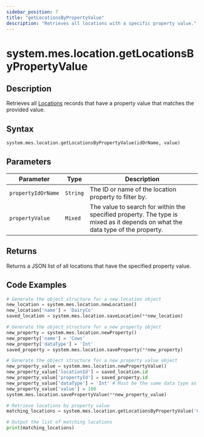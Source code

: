 ```yaml
---
sidebar_position: 7
title: "getLocationsByPropertyValue"
description: "Retrieves all locations with a specific property value."
---
```


# system.mes.location.getLocationsByPropertyValue

## Description

Retrieves all [Locations](../../data-model/location-model/location) records that have a property value that matches the provided value.

## Syntax

```python
system.mes.location.getLocationsByPropertyValue(idOrName, value)
```

## Parameters

| Parameter          | Type     | Description                                                                                                                   |
| ------------------ | -------- | ----------------------------------------------------------------------------------------------------------------------------- |
| `propertyIdOrName` | `String` | The ID or name of the location property to filter by.                                                                         |
| `propertyValue`    | `Mixed`  | The value to search for within the specified property. The type is mixed as it depends on what the data type of the property. |

## Returns

Returns a JSON list of all locations that have the specified property value.

## Code Examples

```python
# Generate the object structure for a new location object
new_location = system.mes.location.newLocation()
new_location['name'] = 'DairyCo'
saved_location = system.mes.location.saveLocation(**new_location)

# Generate the object structure for a new property object
new_property = system.mes.location.newProperty()
new_property['name'] = 'Cows'
new_property['dataType'] = 'Int'
saved_property = system.mes.location.saveProperty(**new_property)

# Generate the object structure for a new property value object
new_property_value = system.mes.location.newPropertyValue()
new_property_value['locationId'] = saved_location.id
new_property_value['propertyId'] = saved_property.id
new_property_value['dataType'] = 'Int' # Must be the same data type as the property
new_property_value['value'] = 100
system.mes.location.savePropertyValue(**new_property_value)

# Retrieve locations by property value
matching_locations = system.mes.location.getLocationsByPropertyValue('Cows', '100')

# Output the list of matching locations
print(matching_locations)
```
